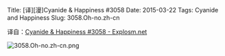 Title: [译][漫]Cyanide & Happiness #3058
Date: 2015-03-22
Tags: Cyanide and Happiness
Slug: 3058.Oh-no.zh-cn

译自：[Cyanide & Happiness #3058 - Explosm.net](http://explosm.net/comics/3058/)


![3058.Oh-no.zh-cn.png](/static/images/comics/3058.Oh-no.zh-cn.png)